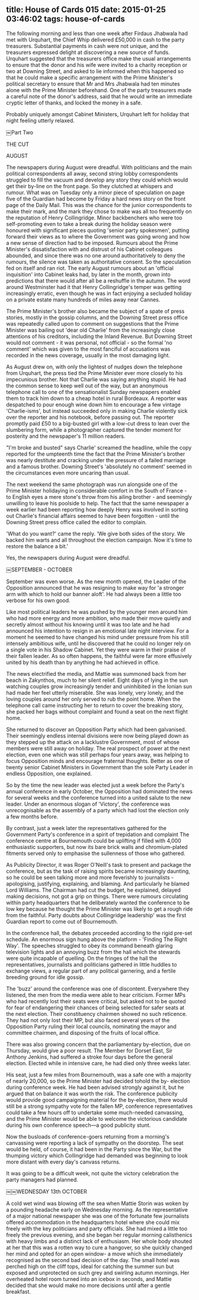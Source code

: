 title: House of Cards 015
date: 2015-01-25 03:46:02
tags: house-of-cards
---

The following morning and less than one week after Firdaus Jhabwala had met with Urquhart, the Chief Whip delivered £50,000 in cash to the party treasurers. Substantial payments in cash were not unique, and the treasurers expressed delight at discovering a new source of funds. Urquhart suggested that the treasurers office make the usual arrangements to ensure that the donor and his wife were invited to a charity reception or two at Downing Street, and asked to lie informed when this happened so that he could make a specific arrangement with the Prime Minister's political secretary to ensure that Mr and Mrs Jhabwala had ten minutes alone with the Prime Minister beforehand. One of the party treasurers made a careful note of the donor's address, said that he would write an immediate cryptic letter of thanks, and locked the money in a safe.

Probably uniquely amongst Cabinet Ministers, Urquhart left for holiday that night feeling utterly relaxed.

￼Part Two

THE CUT

AUGUST

The newspapers during August were dreadful. With politicians and the main political correspondents all away, second string lobby correspondents struggled to fill the vacuum and develop any story they could which would get their by-line on the front page. So they clutched at whispers and rumour. What was on Tuesday only a minor piece of speculation on page five of the Guardian had become by Friday a hard news story on the front page of the Daily Mail. This was the chance for the junior correspondents to make their mark, and the mark they chose to make was all too frequently on the reputation of Henry Collingridge. Minor backbenchers who were too self-promoting even to take a break during the holiday season were honoured with significant pieces quoting 'senior party spokesmen', putting forward their views as to where the Government was going wrong and how a new sense of direction had to be imposed. Rumours about the Prime Minister's dissatisfaction with and distrust of his Cabinet colleagues abounded, and since there was no one around authoritatively to deny the rumours, the silence was taken as authoritative consent. So the speculation fed on itself and ran riot. The early August rumours about an 'official inquisition' into Cabinet leaks had, by later in the month, grown into predictions that there would after all be a reshuffle in the autumn. The word around Westminster had it that Henry Collingridge's temper was getting increasingly erratic, even though he was in fact enjoying a secluded holiday on a private estate many hundreds of miles away near Cannes.

The Prime Minister's brother also became the subject of a spate of press stories, mostly in the gossip columns, and the Downing Street press office was repeatedly called upon to comment on suggestions that the Prime Minister was bailing out 'dear old Charlie' from the increasingly close attentions of his creditors, including the Inland Revenue. But Downing Street would not comment - it was personal, not official - so the formal 'no comment' which was given to the most fanciful of accusations was recorded in the news coverage, usually in the most damaging light.

As August drew on, with only the lightest of nudges down the telephone from Urquhart, the press tied the Prime Minister ever more closely to his impecunious brother. Not that Charlie was saying anything stupid. He had the common sense to keep well out of the way, but an anonymous telephone call to one of the sensationalist Sunday newspapers enabled them to track him down to a cheap hotel in rural Bordeaux. A reporter was despatched to pour enough wine down him to encourage a few vintage 'Charlie-isms', but instead succeeded only in making Charlie violently sick over the reporter and his notebook, before passing out. The reporter promptly paid £50 to a big-busted girl with a low-cut dress to lean over the slumbering form, while a photographer captured the tender moment for posterity and the newspaper's 11 million readers.

"I'm broke and busted" says Charlie' screamed the headline, while the copy reported for the umpteenth time the fact that the Prime Minister's brother was nearly destitute and cracking under the pressure of a failed marriage and a famous brother. Downing Street's 'absolutely no comment' seemed in the circumstances even more uncaring than usual.

The next weekend the same photograph was run alongside one of the Prime Minister holidaying in considerable comfort in the South of France - to English eyes a mere stone's throw from his ailing brother - and seemingly unwilling to leave his poolside to help. The fact that the same newspaper a week earlier had been reporting how deeply Henry was involved in sorting out Charlie's financial affairs seemed to have been forgotten - until the Downing Street press office called the editor to complain.

'What do you want?' came the reply. ‘We give both sides of the story. We backed him warts and all throughout the election campaign. Now it's time to restore the balance a bit.'

Yes, the newspapers during August were dreadful.

￼SEPTEMBER - OCTOBER

September was even worse. As the new month opened, the Leader of the Opposition announced that he was resigning to make way for 'a stronger arm with which to hold our banner aloft'. He had always been a little too verbose for his own good.

Like most political leaders he was pushed by the younger men around him who had more energy and more ambition, who made their move quietly and secretly almost without his knowing until it was too late and he had announced his intention to resign in an emotional late night interview. For a moment he seemed to have changed his mind under pressure from his still intensely ambitious wife, until he discovered that he could no longer rely on a single vote in his Shadow Cabinet. Yet they were warm in their praise of their fallen leader. As so often happens, the faithful were far more effusively united by his death than by anything he had achieved in office.

The news electrified the media, and Mattie was summoned back from her beach in Zakynthos, much to her silent relief. Eight days of lying in the sun watching couples grow increasingly tender and uninhibited in the Ionian sun had made her feel utterly miserable. She was lonely, very lonely, and the loving couples around her only served to rub the point home. When the telephone call came instructing her to return to cover the breaking story, she packed her bags without complaint and found a seat on the next flight home.

She returned to discover an Opposition Party which had been galvanised. Their seemingly endless internal divisions were now being played down as they stepped up the attack on a lacklustre Government, most of whose members were still away on holiday. The real prospect of power at the next election, even one which was still perhaps four years away, was helping to focus Opposition minds and encourage fraternal thoughts. Better as one of twenty senior Cabinet Ministers in Government than the sole Party Leader in endless Opposition, one explained.

So by the time the new leader was elected just a week before the Party's annual conference in early October, the Opposition had dominated the news for several weeks and the conference turned into a united salute to the new leader. Under an enormous slogan of 'Victory', the conference was unrecognisable as the assembly of a party which had lost the election only a few months before.

By contrast, just a week later the representatives gathered for the Government Party's conference in a spirit of trepidation and complaint The conference centre at Bournemouth could be uplifting if filled with 4,000 enthusiastic supporters, but now its bare brick walls and chromium-plated fitments served only to emphasise the sullenness of those who gathered.

As Publicity Director, it was Roger O'Neill's task to present and package the conference, but as the task of raising spirits became increasingly daunting, so he could be seen talking more and more feverishly to journalists -apologising, justifying, explaining, and blaming. And particularly he blamed Lord Williams. The Chairman had cut the budget, he explained, delayed making decisions, not got a grip on things. There were rumours circulating within party headquarters that he deliberately wanted the conference to be low key because he thought the Prime Minister was likely to get a rough ride from the faithful. Party doubts about Collingridge leadership' was the first Guardian report to come out of Bournemouth.

In the conference hall, the debates proceeded according to the rigid pre-set schedule. An enormous sign hung above the platform - 'Finding The Right Way'. The speeches struggled to obey its command beneath glaring television lights and an annoying buzz from the hall which the stewards were quite incapable of quelling. On the fringes of the hall the representatives, journalists and politicians gathered in little huddles to exchange views, a regular part of any political garnering, and a fertile breeding ground for idle gossip.

The 'buzz' around the conference was one of discontent. Everywhere they listened, the men from the media were able to hear criticism. Former MPs who had recently lost their seats were critical, but asked not to be quoted for fear of endangering their chances of being selected for safer seats at the next election. Their constituency chairmen showed no such reticence. They had not only lost their MP, but also faced several years of the Opposition Party ruling their local councils, nominating the mayor and committee chairmen, and disposing of the fruits of local office.

There was also growing concern that the parliamentary by-election, due on Thursday, would give a poor result. The Member for Dorset East, Sir Anthony Jenkins, had suffered a stroke four days before the general election. Elected while in intensive care, he had died only three weeks later.

His seat, just a few miles from Bournemouth, was a safe one with a majority of nearly 20,000, so the Prime Minister had decided tohold the by- election during conference week. He had been advised strongly against it, but he argued that on balance it was worth the risk. The conference publicity would provide good campaigning material for the by-election, there would still be a strong sympathy vote for the fallen MP, conference representatives could take a few hours off to undertake some much-needed canvassing, and the Prime Minister would be able to welcome the victorious candidate during his own conference speech—a good publicity stunt.

Now the busloads of conference-goers returning from a morning's canvassing were reporting a lack of sympathy on the doorstep. The seat would be held, of course, it had been in the Party since the War, but the thumping victory which Collingridge had demanded was beginning to look more distant with every day's canvass returns.

It was going to be a difficult week, not quite the victory celebration the party managers had planned.

￼￼WEDNESDAY 13th OCTOBER

A cold wet wind was blowing off the sea when Mattie Storin was woken by a pounding headache early on Wednesday morning. As the representative of a major national newspaper she was one of the fortunate few journalists offered accommodation in the headquarters hotel where she could mix freely with the key politicians and party officials. She had mixed a little too freely the previous evening, and she began her regular morning calisthenics with heavy limbs and a distinct lack of enthusiasm. Her whole body shouted at her that this was a rotten way to cure a hangover, so she quickly changed her mind and opted for an open window- a move which she immediately recognised as the second bad decision of the day. The small hotel was perched high on the cliff tops, ideal for catching the summer sun but exposed and unprotected on such grey and swirling autumn mornings. Her overheated hotel room turned into an icebox in seconds, and Mattie decided that she would make no more decisions until after a gentle breakfast.

